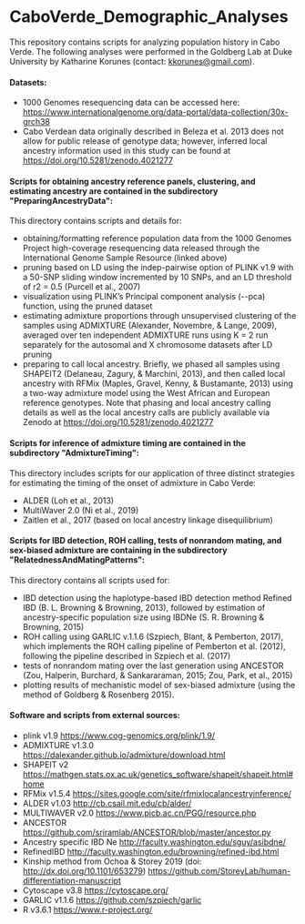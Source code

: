 # CaboVerde_Demographic_Analyses
This repository contains scripts for analyzing population history in Cabo Verde. The following analyses were performed in the Goldberg Lab at Duke University by Katharine Korunes (contact: kkorunes@gmail.com). 

#### Datasets:
- 1000 Genomes resequencing data can be accessed here: https://www.internationalgenome.org/data-portal/data-collection/30x-grch38 
- Cabo Verdean data originally described in Beleza et al. 2013 does not allow for public release of genotype data; however, inferred local ancestry information used in this study can be found at https://doi.org/10.5281/zenodo.4021277

#### Scripts for obtaining ancestry reference panels, clustering, and estimating ancestry are contained in the subdirectory "PreparingAncestryData":
This directory contains scripts and details for:
- obtaining/formatting reference population data from the 1000 Genomes Project high-coverage resequencing data released through the International Genome Sample Resource (linked above)
- pruning based on LD using the indep-pairwise option of PLINK v1.9 with a 50-SNP sliding window incremented by 10 SNPs, and an LD threshold of r2 = 0.5 (Purcell et al., 2007)
- visualization using PLINK’s Principal component analysis (--pca) function, using the pruned dataset
- estimating admixture proportions through unsupervised clustering of the samples using ADMIXTURE (Alexander, Novembre, & Lange, 2009), averaged over ten independent ADMIXTURE runs using K = 2 run separately for the autosomal and X chromosome datasets after LD pruning
- preparing to call local ancestry. Briefly, we phased all samples using SHAPEIT2 (Delaneau, Zagury, & Marchini, 2013), and then called local ancestry with RFMix (Maples, Gravel, Kenny, & Bustamante, 2013) using a two-way admixture model using the West African and European reference genotypes. Note that phasing and local ancestry calling details as well as the local ancestry calls are publicly available via Zenodo at https://doi.org/10.5281/zenodo.4021277

#### Scripts for inference of admixture timing are contained in the subdirectory "AdmixtureTiming":
This directory includes scripts for our application of three distinct strategies for estimating the timing of the onset of admixture in Cabo Verde: 
- ALDER (Loh et al., 2013)
- MultiWaver 2.0 (Ni et al., 2019)
- Zaitlen et al., 2017 (based on local ancestry linkage disequilibrium) 

#### Scripts for IBD detection, ROH calling, tests of nonrandom mating, and sex-biased admixture are containing in the subdirectory "RelatednessAndMatingPatterns":
This directory contains all scripts used for:
- IBD detection using the haplotype-based IBD detection method Refined IBD (B. L. Browning & Browning, 2013), followed by estimation of ancestry-specific population size using IBDNe (S. R. Browning & Browning, 2015)
- ROH calling using GARLIC v.1.1.6 (Szpiech, Blant, & Pemberton, 2017), which implements the ROH calling pipeline of Pemberton et al. (2012), following the pipeline described in Szpiech et al. (2017)
- tests of nonrandom mating over the last generation using ANCESTOR (Zou, Halperin, Burchard, & Sankararaman, 2015; Zou, Park, et al., 2015) 
- plotting results of mechanistic model of sex-biased admixture (using the method of Goldberg & Rosenberg 2015).

#### Software and scripts from external sources:
- plink v1.9 https://www.cog-genomics.org/plink/1.9/
- ADMIXTURE v1.3.0 https://dalexander.github.io/admixture/download.html
- SHAPEIT v2 https://mathgen.stats.ox.ac.uk/genetics_software/shapeit/shapeit.html#home
- RFMix v1.5.4 https://sites.google.com/site/rfmixlocalancestryinference/
- ALDER  v1.03 http://cb.csail.mit.edu/cb/alder/
- MULTIWAVER v2.0 https://www.picb.ac.cn/PGG/resource.php
- ANCESTOR https://github.com/sriramlab/ANCESTOR/blob/master/ancestor.py
- Ancestry specific IBD Ne http://faculty.washington.edu/sguy/asibdne/
- RefinedIBD http://faculty.washington.edu/browning/refined-ibd.html
- Kinship method from Ochoa & Storey 2019 (doi: http://dx.doi.org/10.1101/653279) https://github.com/StoreyLab/human-differentiation-manuscript
- Cytoscape v3.8 https://cytoscape.org/
- GARLIC v1.1.6 https://github.com/szpiech/garlic
- R v3.6.1 https://www.r-project.org/
